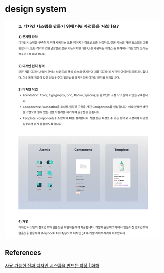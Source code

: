 # design system

![Alt text](image.png)

## References

[사용 가능한 진짜 디자인 시스템을 만드는 여정 | 화해](https://yozm.wishket.com/magazine/detail/2365/)<br>
